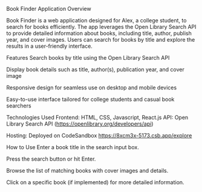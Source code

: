 Book Finder Application
Overview

Book Finder is a web application designed for Alex, a college student, to search for books efficiently. The app leverages the Open Library Search API to provide detailed information about books, including title, author, publish year, and cover images. Users can search for books by title and explore the results in a user-friendly interface.

Features
Search books by title using the Open Library Search API

Display book details such as title, author(s), publication year, and cover image

Responsive design for seamless use on desktop and mobile devices

Easy-to-use interface tailored for college students and casual book searchers

Technologies Used
Frontend: HTML, CSS, Javascript, React.js 
API: Open Library Search API (https://openlibrary.org/developers/api)

Hosting: Deployed on CodeSandbox  https://8xcm3x-5173.csb.app/explore

How to Use
Enter a book title in the search input box.

Press the search button or hit Enter.

Browse the list of matching books with cover images and details.

Click on a specific book (if implemented) for more detailed information.
 
